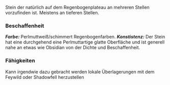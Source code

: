 Stein der natürlich auf dem Regenbogenplateau an mehreren Stellen vorzufinden ist. Meistens an tieferen Stellen.
### Beschaffenheit
***Farbe:*** Perlmuttweiß/schimmert Regenbogenfarben.
***Konstistenz:*** Der Stein hat eine durchgehend eine Perlmuttartige glatte Oberfläche und ist  generell nahe an etwas wie Obsidian von der Dichte und Beschaffenheit. 

### Fähigkeiten
Kann irgendwie dazu gebracht werden lokale Überlagerungen mit dem Feywild oder Shadowfell herzustellen

